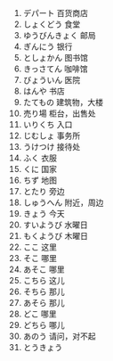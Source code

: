 1. デパート 百货商店
2. しょくどう 食堂
3. ゆうびんきょく 邮局
4. ぎんにう 银行
5. としょかん 图书馆
6. きっさてん 咖啡馆
7. びょういん 医院
8. はんや 书店
9. たてもの 建筑物，大楼
10. 売り場  柜台，出售处
11. いりくち 入口
12. じむしょ 事务所
13. うけつけ 接待处
14. ふく 衣服
15. くに 国家
16. ちず 地图
17. とたり 旁边
18. しゅうへん 附近，周边
19. きょう 今天
20. すいようび  水曜日
21. もくようび  木曜日
22. ここ 这里
23. そこ 哪里
24. あそこ 哪里
25. こちら 这儿
26. そちら 那儿
27. あそら 那儿
28. どこ 哪里
29. どちら 哪儿
30. あのう 请问，对不起
31. とうきょう


